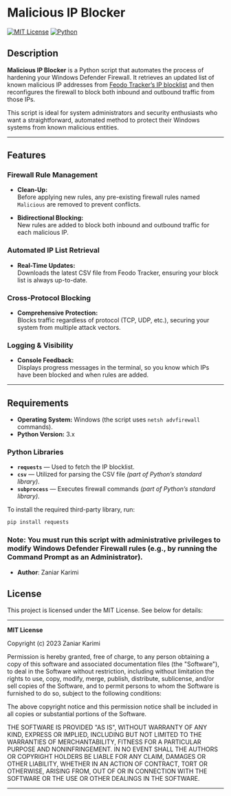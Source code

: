 # Malicious IP Blocker

[![MIT License](https://img.shields.io/badge/license-MIT-blue)](https://opensource.org/licenses/MIT)
[![Python](https://img.shields.io/badge/python-3.x-blue)](https://www.python.org/downloads/)

## Description

**Malicious IP Blocker** is a Python script that automates the process of hardening your Windows Defender Firewall. It retrieves an updated list of known malicious IP addresses from [Feodo Tracker’s IP blocklist](https://feodotracker.abuse.ch/) and then reconfigures the firewall to block both inbound and outbound traffic from those IPs.

This script is ideal for system administrators and security enthusiasts who want a straightforward, automated method to protect their Windows systems from known malicious entities.

---

## Features

### Firewall Rule Management

- **Clean-Up:**  
  Before applying new rules, any pre-existing firewall rules named `Malicious` are removed to prevent conflicts.

- **Bidirectional Blocking:**  
  New rules are added to block both inbound and outbound traffic for each malicious IP.

### Automated IP List Retrieval

- **Real-Time Updates:**  
  Downloads the latest CSV file from Feodo Tracker, ensuring your block list is always up-to-date.

### Cross-Protocol Blocking

- **Comprehensive Protection:**  
  Blocks traffic regardless of protocol (TCP, UDP, etc.), securing your system from multiple attack vectors.

### Logging & Visibility

- **Console Feedback:**  
  Displays progress messages in the terminal, so you know which IPs have been blocked and when rules are added.

---

## Requirements

- **Operating System:** Windows (the script uses `netsh advfirewall` commands).
- **Python Version:** 3.x

### Python Libraries

- **`requests`** — Used to fetch the IP blocklist.  
- **`csv`** — Utilized for parsing the CSV file *(part of Python’s standard library)*.  
- **`subprocess`** — Executes firewall commands *(part of Python’s standard library)*.

To install the required third-party library, run:

```bash
pip install requests
```

### Note: You must run this script with administrative privileges to modify Windows Defender Firewall rules (e.g., by running the Command Prompt as an Administrator).

- **Author**: Zaniar Karimi

## License

This project is licensed under the MIT License. See below for details:

---

**MIT License**

Copyright (c) 2023 Zaniar Karimi

Permission is hereby granted, free of charge, to any person obtaining a copy of this software and associated documentation files (the "Software"), to deal in the Software without restriction, including without limitation the rights to use, copy, modify, merge, publish, distribute, sublicense, and/or sell copies of the Software, and to permit persons to whom the Software is furnished to do so, subject to the following conditions:

The above copyright notice and this permission notice shall be included in all copies or substantial portions of the Software.

THE SOFTWARE IS PROVIDED "AS IS", WITHOUT WARRANTY OF ANY KIND, EXPRESS OR IMPLIED, INCLUDING BUT NOT LIMITED TO THE WARRANTIES OF MERCHANTABILITY, FITNESS FOR A PARTICULAR PURPOSE AND NONINFRINGEMENT. IN NO EVENT SHALL THE AUTHORS OR COPYRIGHT HOLDERS BE LIABLE FOR ANY CLAIM, DAMAGES OR OTHER LIABILITY, WHETHER IN AN ACTION OF CONTRACT, TORT OR OTHERWISE, ARISING FROM, OUT OF OR IN CONNECTION WITH THE SOFTWARE OR THE USE OR OTHER DEALINGS IN THE SOFTWARE.

---
